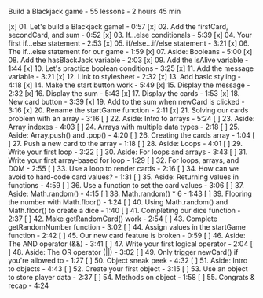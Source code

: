 
Build a Blackjack game - 55 lessons - 2 hours 45 min

[x] 01. Let's build a Blackjack game! - 0:57
[x] 02. Add the firstCard, secondCard, and sum - 0:52
[x] 03. If...else conditionals - 5:39
[x] 04. Your first if...else statement - 2:53
[x] 05. if/else...if/else statement - 3:21
[x] 06. The if...else statement for our game - 1:59
[x] 07. Aside: Booleans - 5:00
[x] 08. Add the hasBlackJack variable - 2:03
[x] 09. Add the isAlive variable - 1:44
[x] 10. Let's practice boolean conditions - 3:25
[x] 11. Add the message variable - 3:21
[x] 12. Link to stylesheet - 2:32
[x] 13. Add basic styling - 4:18
[x] 14. Make the start button work - 5:49
[x] 15. Display the message - 2:32
[x] 16. Display the sum - 5:43
[x] 17. Display the cards - 1:53
[x] 18. New card button - 3:39
[x] 19. Add to the sum when newCard is clicked - 3:16
[x] 20. Rename the startGame function - 2:11
[x] 21. Solving our cards problem with an array - 3:16
[ ] 22. Aside: Intro to arrays - 5:24
[ ] 23. Aside: Array indexes - 4:03
[ ] 24. Arrays with multiple data types - 2:18
[ ] 25. Aside: Array.push() and .pop() - 4:20
[ ] 26. Creating the cards array - 1:04
[ ] 27. Push a new card to the array - 1:18
[ ] 28. Aside: Loops - 4:01
[ ] 29. Write your first loop - 3:22
[ ] 30. Aside: For loops and arrays - 3:43
[ ] 31. Write your first array-based for loop - 1:29
[ ] 32. For loops, arrays, and DOM - 2:55
[ ] 33. Use a loop to render cards - 2:16
[ ] 34. How can we avoid to hard-code card values? - 1:31
[ ] 35. Aside: Returning values in functions - 4:59
[ ] 36. Use a function to set the card values - 3:06
[ ] 37. Aside: Math.random() - 4:15
[ ] 38. Math.random() * 6 - 1:43
[ ] 39. Flooring the number with Math.floor() - 1:24
[ ] 40. Using Math.random() and Math.floor() to create a dice - 1:40
[ ] 41. Completing our dice function - 2:37
[ ] 42. Make getRandomCard() work - 2:54
[ ] 43. Complete getRandomNumber function - 3:02
[ ] 44. Assign values in the startGame function - 2:42
[ ] 45. Our new card feature is broken - 0:59
[ ] 46. Aside: The AND operator (&&) - 3:41
[ ] 47. Write your first logical operator - 2:04
[ ] 48. Aside: The OR operator (||) - 3:02
[ ] 49. Only trigger newCard() if you're allowed to - 1:27
[ ] 50. Object sneak peek - 4:32
[ ] 51. Aside: Intro to objects - 4:43
[ ] 52. Create your first object - 3:15
[ ] 53. Use an object to store player data - 2:37
[ ] 54. Methods on object - 1:58
[ ] 55. Congrats & recap - 4:24
